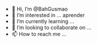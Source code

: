 - 👋 Hi, I’m @BahGusmao
- 👀 I’m interested in ... aprender
- 🌱 I’m currently learning ...
- 💞️ I’m looking to collaborate on ...
- 📫 How to reach me ...

<!---
BahGusmao/BahGusmao is a ✨ special ✨ repository because its `README.md` (this file) appears on your GitHub profile.
You can click the Preview link to take a look at your changes.
--->
